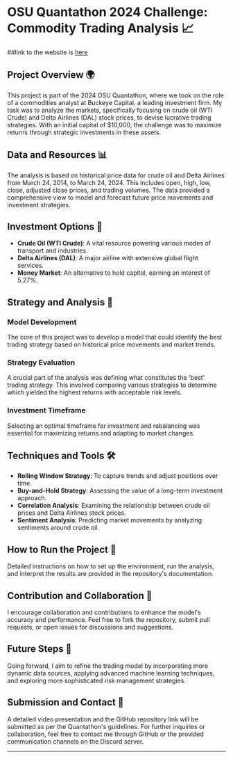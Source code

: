 # OSU Quantathon 2024 Challenge: Commodity Trading Analysis 📈

##link to the website is [here](https://quantathon2024-1k8uaqtar-fireflightwork.vercel.app)

## Project Overview 🌍
This project is part of the 2024 OSU Quantathon, where we took on the role of a commodities analyst at Buckeye Capital, a leading investment firm. My task was to analyze the markets, specifically focusing on crude oil (WTI Crude) and Delta Airlines (DAL) stock prices, to devise lucrative trading strategies. With an initial capital of $10,000, the challenge was to maximize returns through strategic investments in these assets.

## Data and Resources 📊
The analysis is based on historical price data for crude oil and Delta Airlines from March 24, 2014, to March 24, 2024. This includes open, high, low, close, adjusted close prices, and trading volumes. The data provided a comprehensive view to model and forecast future price movements and investment strategies.

## Investment Options 💸
- **Crude Oil (WTI Crude)**: A vital resource powering various modes of transport and industries.
- **Delta Airlines (DAL)**: A major airline with extensive global flight services.
- **Money Market**: An alternative to hold capital, earning an interest of 5.27%.

## Strategy and Analysis 📝
### Model Development
The core of this project was to develop a model that could identify the best trading strategy based on historical price movements and market trends.

### Strategy Evaluation
A crucial part of the analysis was defining what constitutes the 'best' trading strategy. This involved comparing various strategies to determine which yielded the highest returns with acceptable risk levels.

### Investment Timeframe
Selecting an optimal timeframe for investment and rebalancing was essential for maximizing returns and adapting to market changes.

## Techniques and Tools 🛠
- **Rolling Window Strategy**: To capture trends and adjust positions over time.
- **Buy-and-Hold Strategy**: Assessing the value of a long-term investment approach.
- **Correlation Analysis**: Examining the relationship between crude oil prices and Delta Airlines stock prices.
- **Sentiment Analysis**: Predicting market movements by analyzing sentiments around crude oil.

## How to Run the Project 🚀
Detailed instructions on how to set up the environment, run the analysis, and interpret the results are provided in the repository's documentation.

## Contribution and Collaboration 👥
I encourage collaboration and contributions to enhance the model's accuracy and performance. Feel free to fork the repository, submit pull requests, or open issues for discussions and suggestions.

## Future Steps 🔮
Going forward, I aim to refine the trading model by incorporating more dynamic data sources, applying advanced machine learning techniques, and exploring more sophisticated risk management strategies.

## Submission and Contact 📝
A detailed video presentation and the GitHub repository link will be submitted as per the Quantathon's guidelines. For further inquiries or collaboration, feel free to contact me through GitHub or the provided communication channels on the Discord server.

---
